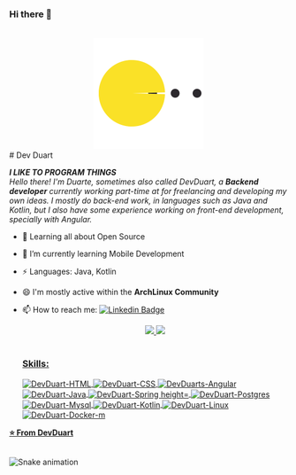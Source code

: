 ### Hi there 👋
<div align="center">
	<br>
	<img src="https://raw.githubusercontent.com/Aniket965/Aniket965/master/pacman.svg?sanitize=true" width="200" height="200">
</div>
<!--
**devduart/devduart** is a ✨ _special_ ✨ repository because its `README.md` (this file) appears on your GitHub profile.
-->
# Dev Duart
<p>
  <em>
    <b>I LIKE TO PROGRAM THINGS</b> <br>
	Hello there! I'm Duarte, sometimes also called DevDuart, a <b>Backend developer</b> currently working part-time at for freelancing and developing my own ideas. I mostly do back-end work, in languages such as Java and Kotlin, but I also have some experience working on front-end development, specially with Angular. 
    </em>  
</p>

- 🔭 Learning all about Open Source 
- 🌱 I’m currently learning Mobile Development
- ⚡ Languages: Java, Kotlin 
- 😄 I'm mostly active within the **ArchLinux Community**
- 📫 How to reach me: [![Linkedin Badge](https://img.shields.io/badge/-DevDuart-blue?style=flat-square&logo=Linkedin&logoColor=white&link=https://www.linkedin.com/in/walysson-duarte-56926471/)](https://www.linkedin.com/in/walysson-duarte-56926471/) 


  <div align="center">
  <a href="https://github.com/devduart">
  <img height="180em" src="https://github-readme-stats.vercel.app/api?username=devduart&show_icons=true&theme=dracula&include_all_commits=true&count_private=true"/>
  <img height="180em" src="https://github-readme-stats.vercel.app/api/top-langs/?username=devduart&layout=compact&langs_count=7&theme=dracula"/>
  </div>

  
  <div style="display: inline_block"><br>
    <h3> Skills: </h3>
    <img align="center" alt="DevDuart-HTML" height="40" width="50" src="https://img.icons8.com/color/48/000000/html-5--v1.png"/>
    <img align="center" alt="DevDuart-CSS" height="40" width="50"  src="https://img.icons8.com/color/48/000000/css3.png"/>
    <img align="center" alt="DevDuarts-Angular" height="40" width="50"  src="https://img.icons8.com/color/48/000000/angularjs.png"/>
    <img align="center" alt="DevDuart-Java" height="40" width="50"  src="https://img.icons8.com/color/48/000000/java-coffee-cup-logo--v2.png"/>
    <img align="center" alt="DevDuart-Spring height="40" width="50" src="https://img.icons8.com/color/48/000000/spring-logo.png"/>
    <img align="center" alt="DevDuart-Postgres" height="40" width="50" src="https://img.icons8.com/color/48/000000/postgreesql.png"/>
    <img  align="center" alt="DevDuart-Mysql" height="40" width="50" src="https://img.icons8.com/color/48/000000/mysql-logo.png"/>
    <img  align="center" alt="DevDuart-Kotlin" height="40" width="50" src="https://img.icons8.com/color/48/000000/kotlin.png"/>
    <img align="center" alt="DevDuart-Linux" height="40" width="50" src="https://img.icons8.com/color/48/000000/linux--v1.png"/>
    <img align="center" alt="DevDuart-Docker-m" height="40" width="50" src="https://img.icons8.com/fluency/48/000000/docker.png"/>
    
  </div>
 
  
     
**⭐️ From [DevDuart](https://github.com/devduart)**
																
 ##																
 ![Snake animation](https://github.com/engenny/engenny/blob/output/github-contribution-grid-snake.svg)																
